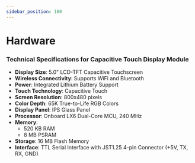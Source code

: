 ```yaml
---
sidebar_position: 100
---
```


# Hardware

### Technical Specifications for Capacitive Touch Display Module

- **Display Size**: 5.0" LCD-TFT Capacitive Touchscreen
- **Wireless Connectivity**: Supports WiFi and Bluetooth
- **Power**: Integrated Lithium Battery Support
- **Touch Technology**: Capacitive Touch
- **Screen Resolution**: 800x480 pixels
- **Color Depth**: 65K True-to-Life RGB Colors
- **Display Panel**: IPS Glass Panel
- **Processor**: Onboard LX6 Dual-Core MCU, 240 MHz
- **Memory**:
  - 520 KB RAM
  - 8 MB PSRAM
- **Storage**: 16 MB Flash Memory
- **Interface**: TTL Serial Interface with JST1.25 4-pin Connector (+5V, TX, RX, GND)
